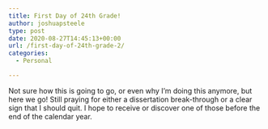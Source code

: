 ```yaml
---
title: First Day of 24th Grade!
author: joshuapsteele
type: post
date: 2020-08-27T14:45:13+00:00
url: /first-day-of-24th-grade-2/
categories:
  - Personal

---
```

Not sure how this is going to go, or even why I&#8217;m doing this anymore, but here we go! Still praying for either a dissertation break-through or a clear sign that I should quit. I hope to receive or discover one of those before the end of the calendar year.